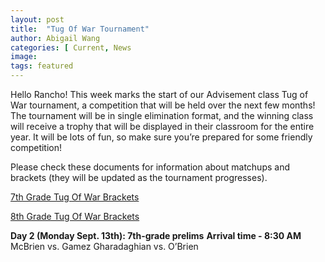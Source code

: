 ```yaml
---
layout: post
title:  "Tug Of War Tournament"
author: Abigail Wang
categories: [ Current, News 
image:
tags: featured
---
```


Hello Rancho! This week marks the start of our Advisement class Tug of War tournament, a competition that will be held over the next few months! The tournament will be in single elimination format, and the winning class will receive a trophy that will be displayed in their classroom for the entire year. It will be lots of fun, so make sure you’re prepared for some friendly competition!

Please check these documents for information about matchups and brackets (they will be updated as the tournament progresses).

[7th Grade Tug Of War Brackets](https://docs.google.com/drawings/d/1adA9qrKMgzniu7uSVGOhPQC1BeQgsO5ZdgPrpQMqbNU/edit?usp=sharing)

[8th Grade Tug Of War Brackets](https://docs.google.com/drawings/d/1pPR9lv48mqxhSFxOycvskY09jRYsNtkMYkfqhsDYvGg/edit?usp=sharing)

**Day 2 (Monday Sept. 13th): 7th-grade prelims**
**Arrival time - 8:30 AM**
McBrien vs. Gamez
Gharadaghian vs. O’Brien
